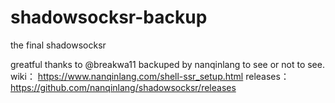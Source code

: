 # shadowsocksr-backup
the final shadowsocksr

greatful thanks to @breakwa11
backuped by nanqinlang
to see or not to see.
wiki： https://www.nanqinlang.com/shell-ssr_setup.html
releases： https://github.com/nanqinlang/shadowsocksr/releases
